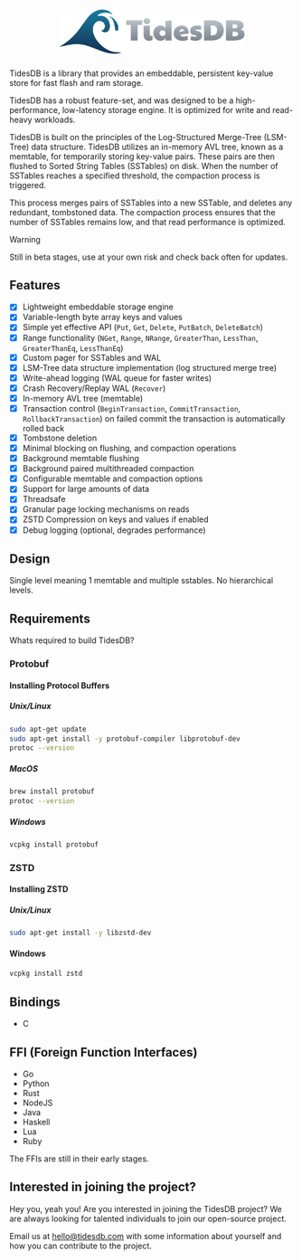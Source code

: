 <div>
    <h1 align="center"><img width="328" src="artwork/tidesdb-logo.png"></h1>
</div>

TidesDB is a library that provides an embeddable, persistent key-value store for fast flash and ram storage.

TidesDB has a robust feature-set, and was designed to be a high-performance, low-latency storage engine. It is optimized for write and read-heavy workloads.

TidesDB is built on the principles of the Log-Structured Merge-Tree (LSM-Tree) data structure.
TidesDB utilizes an in-memory AVL tree, known as a memtable, for temporarily storing key-value pairs. These pairs are then flushed to Sorted String Tables (SSTables) on disk. When the number of SSTables reaches a specified threshold, the compaction process is triggered.

This process merges pairs of SSTables into a new SSTable, and deletes any redundant, tombstoned data. The compaction process ensures that the number of SSTables remains low, and that read performance is optimized.

> [!WARNING]
> Still in beta stages, use at your own risk and check back often for updates.

## Features
- [x] Lightweight embeddable storage engine
- [x] Variable-length byte array keys and values
- [x] Simple yet effective API (`Put`, `Get`, `Delete`, `PutBatch`, `DeleteBatch`)
- [x] Range functionality (`NGet`, `Range`, `NRange`, `GreaterThan`, `LessThan`, `GreaterThanEq`, `LessThanEq`)
- [x] Custom pager for SSTables and WAL
- [x] LSM-Tree data structure implementation (log structured merge tree)
- [x] Write-ahead logging (WAL queue for faster writes)
- [x] Crash Recovery/Replay WAL (`Recover`)
- [x] In-memory AVL tree (memtable)
- [x] Transaction control (`BeginTransaction`, `CommitTransaction`, `RollbackTransaction`) on failed commit the transaction is automatically rolled back
- [x] Tombstone deletion
- [x] Minimal blocking on flushing, and compaction operations
- [x] Background memtable flushing
- [x] Background paired multithreaded compaction
- [x] Configurable memtable and compaction options
- [x] Support for large amounts of data
- [x] Threadsafe
- [x] Granular page locking mechanisms on reads
- [x] ZSTD Compression on keys and values if enabled
- [x] Debug logging (optional, degrades performance)

## Design
Single level meaning 1 memtable and multiple sstables.  No hierarchical levels.

## Requirements
Whats required to build TidesDB?

### Protobuf
#### Installing Protocol Buffers

##### Unix/Linux
```bash
sudo apt-get update
sudo apt-get install -y protobuf-compiler libprotobuf-dev
protoc --version
```

##### MacOS
```bash
brew install protobuf
protoc --version
```

##### Windows
```bash
vcpkg install protobuf
```

### ZSTD
#### Installing ZSTD

##### Unix/Linux
```bash
sudo apt-get install -y libzstd-dev
```

#### Windows
```bash
vcpkg install zstd
```

## Bindings
- C

## FFI (Foreign Function Interfaces)
- Go
- Python
- Rust
- NodeJS
- Java
- Haskell
- Lua
- Ruby

The FFIs are still in their early stages.

## Interested in joining the project?
Hey you, yeah you!  Are you interested in joining the TidesDB project?
We are always looking for talented individuals to join our open-source project.

Email us at [hello@tidesdb.com](mailto:hello@tidesdb.com) with some information about yourself and how you can contribute to the project.